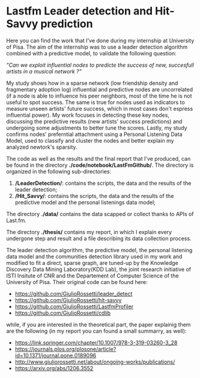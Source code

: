 
# Lastfm Leader detection and Hit-Savvy prediction

Here you can find the work that I've done during my internship at University of Pisa. The aim of the internship was to use a leader detection algorithm combined with a predictive model, to validate the following question:

*"Can we exploit influential nodes to predicte the success of new, succesfull artists in a musical network ?"*

My study shows how in a sparse network (low friendship density and fragmentary adoption log) influential and predictive nodes are uncorrelated (if a node is able to influence his peer neighbors, most of the time he is not useful to spot success. The same is true for nodes used as indicators to measure unseen artists' future success, which in most cases don't espress influential power). My work focuses in detecting these key nodes, discussing the predictive results (new artists' success predictions) and undergoing some adjustments to better tune the scores. Lastly, my study confirms nodes' preferntial attachment using a Personal Listening Data Model, used to classify and cluster the nodes and better explain my analyzed newtork's sparsity.

The code as well as the results and the final report that I've produced, can be found in the directory **./code/notebook/LastFmGithub/**. The directory is organized in the following sub-directories:
1. **/LeaderDetection/**: contains the scripts, the data and the results of the leader detection;
2. **/Hit_Savvy/**: contains the scripts, the data and the results of the predictive model and the personal listenings data model;

The directory **./data/** contains the data scapped or collect thanks to APIs of Last.fm.

The directory **./thesis/** contains my report, in which I explain every undergone step and result and a file describing its data collection process.

The leader detection algorithm, the predictive model, the personal listening data model and the communities detection library used in my work and modified to fit a direct, sparse graph, are tuned-up by the Knowledge Discovery Data Mining Laboratory(KDD Lab), the joint research initiative of ISTI Insitute of CNR and the Departement of Computer Science of the University of Pisa. Their original code can be found here:

- https://github.com/GiulioRossetti/leader_detect
- https://github.com/GiulioRossetti/hit-savvy
- https://github.com/GiulioRossetti/LastfmProfiler
- https://github.com/GiulioRossetti/cdlib

while, if you are interested in the theoretical part, the paper explainig them are the following (in my report you can found a small summarry, as well):

- https://link.springer.com/chapter/10.1007/978-3-319-03260-3_28
- https://journals.plos.org/plosone/article?id=10.1371/journal.pone.0189096
- http://www.giuliorossetti.net/about/ongoing-works/publications/
- https://arxiv.org/abs/1206.3552

